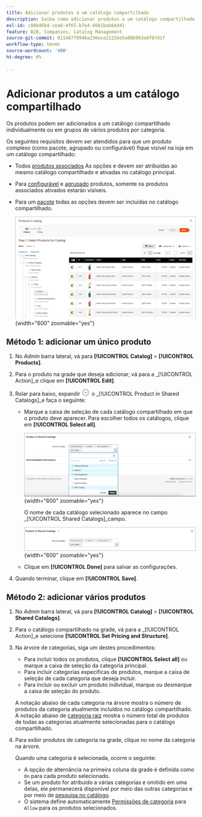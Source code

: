 ```yaml
---
title: Adicionar produtos a um catálogo compartilhado
description: Saiba como adicionar produtos a um catálogo compartilhado, individualmente ou em grupos por categoria.
exl-id: c88b46b4-cea8-4f65-b7e4-6681bab64d41
feature: B2B, Companies, Catalog Management
source-git-commit: 01148770946a236ece2122be5a88b963a0f07d1f
workflow-type: tm+mt
source-wordcount: '400'
ht-degree: 0%

---
```


# Adicionar produtos a um catálogo compartilhado

Os produtos podem ser adicionados a um catálogo compartilhado individualmente ou em grupos de vários produtos por categoria.

Os seguintes requisitos devem ser atendidos para que um produto complexo (como pacote, agrupado ou configurável) fique visível na loja em um catálogo compartilhado:

- Todos [produtos associados](../catalog/product-configurations.md) As opções e devem ser atribuídas ao mesmo catálogo compartilhado e ativadas no catálogo principal.
- Para [configurável](../catalog/product-create-configurable.md) e [agrupado](../catalog/product-create-grouped.md) produtos, somente os produtos associados ativados estarão visíveis.
- Para um [pacote](../catalog/product-create-bundle.md) todas as opções devem ser incluídas no catálogo compartilhado.

  ![Selecionar produtos para catálogo](./assets/shared-catalog-select-products-step-1.png){width="600" zoomable="yes"}

## Método 1: adicionar um único produto

1. No _Admin_ barra lateral, vá para **[!UICONTROL Catalog]** > **[!UICONTROL Products]**.

1. Para o produto na grade que deseja adicionar, vá para a _[!UICONTROL Action]_e clique em **[!UICONTROL Edit]**.

1. Rolar para baixo, expandir ![Seletor de expansão](../assets/icon-display-expand.png) o _[!UICONTROL Product in Shared Catalogs]_e faça o seguinte:

   - Marque a caixa de seleção de cada catálogo compartilhado em que o produto deve aparecer. Para escolher todos os catálogos, clique em **[!UICONTROL Select all]**.

     ![Produto em catálogos compartilhados](./assets/shared-catalog-assign-from-product.png){width="600" zoomable="yes"}

     O nome de cada catálogo selecionado aparece no campo _[!UICONTROL Shared Catalogs]_campo.

     ![Catálogos compartilhados atribuídos](./assets/shared-catalog-assigned.png){width="600" zoomable="yes"}

   - Clique em **[!UICONTROL Done]** para salvar as configurações.

1. Quando terminar, clique em **[!UICONTROL Save]**.

## Método 2: adicionar vários produtos

1. No _Admin_ barra lateral, vá para **[!UICONTROL Catalog]** > **[!UICONTROL Shared Catalogs]**.

1. Para o catálogo compartilhado na grade, vá para a _[!UICONTROL Action]_e selecione **[!UICONTROL Set Pricing and Structure]**.

1. Na árvore de categorias, siga um destes procedimentos:

   - Para incluir todos os produtos, clique **[!UICONTROL Select all]** ou marque a caixa de seleção da categoria principal.
   - Para incluir categorias específicas de produtos, marque a caixa de seleção de cada categoria que deseja incluir.
   - Para incluir ou excluir um produto individual, marque ou desmarque a caixa de seleção do produto.

   A notação abaixo de cada categoria na árvore mostra o número de produtos da categoria atualmente incluídos no catálogo compartilhado. A notação abaixo de [categoria raiz](../catalog/category-root.md) mostra o número total de produtos de todas as categorias atualmente selecionadas para o catálogo compartilhado.

1. Para exibir produtos de categoria na grade, clique no nome da categoria na árvore.

   Quando uma categoria é selecionada, ocorre o seguinte:

   - A opção de alternância na primeira coluna da grade é definida como `On` para cada produto selecionado.
   - Se um produto for atribuído a várias categorias e omitido em uma delas, ele permanecerá disponível por meio das outras categorias e por meio de [pesquisa no catálogo](../catalog/search.md).
   - O sistema define automaticamente [Permissões de categoria](../catalog/category-permissions.md) para `Allow` para os produtos selecionados.
